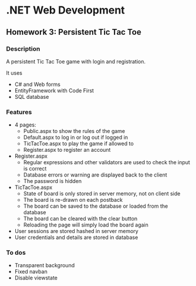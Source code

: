 # .NET Web Development

## Homework 3: Persistent Tic Tac Toe

### Description

A persistent Tic Tac Toe game with login and registration.

It uses
- C# and Web forms
- EntityFramework with Code First
- SQL database

### Features

- 4 pages:
    - Public.aspx to show the rules of the game
    - Default.aspx to log in or log out if logged in
    - TicTacToe.aspx to play the game if allowed to
    - Register.aspx to register an account
- Register.aspx
    - Regular expressions and other validators are used to check the input is correct
    - Database errors or warning are displayed back to the client
    - The password is hidden
- TicTacToe.aspx
    - State of board is only stored in server memory, not on client side
    - The board is re-drawn on each postback
    - The board can be saved to the database or loaded from the database
    - The board can be cleared with the clear button
    - Reloading the page will simply load the board again
- User sessions are stored hashed in server memory
- User credentials and details are stored in database

### To dos

- Transparent background
- Fixed navban
- Disable viewstate